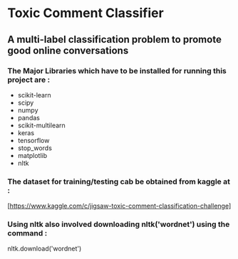 # Toxic Comment Classifier
## A multi-label classification problem to promote good online conversations

### The Major Libraries which have to be installed for running this project are :
- scikit-learn
- scipy
- numpy
- pandas
- scikit-multilearn
- keras
- tensorflow
- stop_words
- matplotlib
- nltk

### The dataset for training/testing cab be obtained from kaggle at :
[https://www.kaggle.com/c/jigsaw-toxic-comment-classification-challenge]
### Using nltk also involved downloading nltk('wordnet') using the command :
nltk.download('wordnet')
